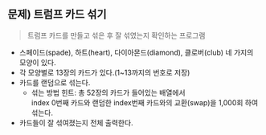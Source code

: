 ## 문제) 트럼프 카드 섞기
> 트럼프 카드를 만들고 섞은 후 잘 섞였는지 확인하는 프로그램
* 스페이드(spade), 하트(heart), 다이아몬드(diamond), 클로버(club) 네 가지의 모양이 있다.
* 각 모양별로 13장의 카드가 있다.(1~13까지의 번호로 저장)
* 카드를 랜덤으로 섞는다.
  * 섞는 방법 힌트: 총 52장의 카드가 들어있는 배열에서  
    index 0번째 카드와 랜덤한 index번째 카드와의 교환(swap)을 1,000회 하여 섞는다.
* 카드들이 잘 섞여졌는지 전체 출력한다.
